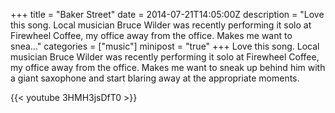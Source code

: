 +++
title = "Baker Street"
date = 2014-07-21T14:05:00Z
description = "Love this song. Local musician Bruce Wilder was recently performing it solo at Firewheel Coffee, my office away from the office. Makes me want to snea..."
categories = ["music"]
minipost = "true"
+++
Love this song. Local musician Bruce Wilder was recently performing it solo at Firewheel Coffee, my office away from the office. Makes me want to sneak up behind him with a giant saxophone and start blaring away at the appropriate moments.  

{{< youtube 3HMH3jsDfT0 >}}